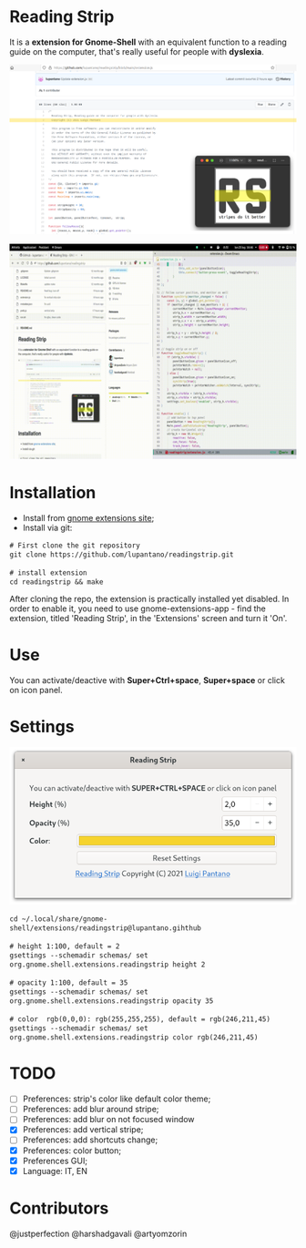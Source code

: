 # Reading Strip
It is a **extension for Gnome-Shell** with an equivalent function to a reading guide on the computer, that's really useful for people with **dyslexia**.

![Sample](img/sample_1.png)

![Video Sample](img/sample.gif)

# Installation
* Install from [gnome extensions site](https://extensions.gnome.org/extension/4419/reading-strip/);
* Install via git:
```
# First clone the git repository
git clone https://github.com/lupantano/readingstrip.git

# install extension
cd readingstrip && make
```

After cloning the repo, the extension is practically installed yet disabled. In order to enable it, you need to use gnome-extensions-app - find the extension, titled 'Reading Strip', in the 'Extensions' screen and turn it 'On'.

# Use
You can activate/deactive with **Super+Ctrl+space**, **Super+space** or click on icon panel.

# Settings
![Sample](img/sample_2.png)

```
cd ~/.local/share/gnome-shell/extensions/readingstrip@lupantano.gihthub

# height 1:100, default = 2
gsettings --schemadir schemas/ set org.gnome.shell.extensions.readingstrip height 2

# opacity 1:100, default = 35
gsettings --schemadir schemas/ set org.gnome.shell.extensions.readingstrip opacity 35

# color  rgb(0,0,0): rgb(255,255,255), default = rgb(246,211,45)
gsettings --schemadir schemas/ set org.gnome.shell.extensions.readingstrip color rgb(246,211,45)
```

# TODO
- [ ] Preferences: strip's color like default color theme;
- [ ] Preferences: add blur around stripe;
- [ ] Preferences: add blur on not focused window 
- [x] Preferences: add vertical stripe;
- [ ] Preferences: add shortcuts change;
- [x] Preferences: color button;
- [x] Preferences GUI;
- [x] Language: IT, EN

# Contributors
@justperfection
@harshadgavali
@artyomzorin
